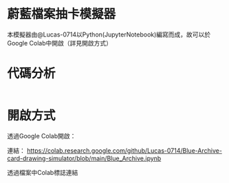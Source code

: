 # 蔚藍檔案抽卡模擬器
  本模擬器由@Lucas-0714以Python(JupyterNotebook)編寫而成，故可以於Google Colab中開啟（詳見開啟方式）

# 代碼分析
  ```
  
  ```

# 開啟方式
  透過Google Colab開啟：
  
  連結：
    https://colab.research.google.com/github/Lucas-0714/Blue-Archive-card-drawing-simulator/blob/main/Blue_Archive.ipynb
  
  透過檔案中Colab標誌連結
  
